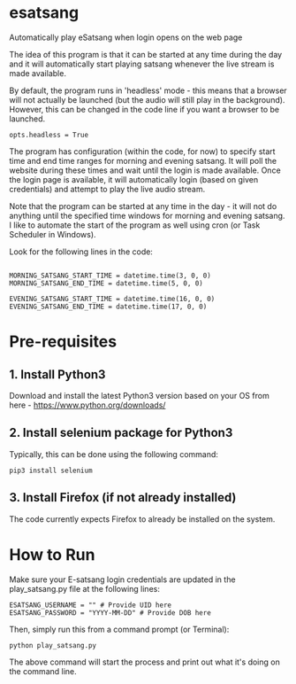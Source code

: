 # esatsang
Automatically play eSatsang when login opens on the web page

The idea of this program is that it can be started at any time during the day and it will automatically start playing satsang whenever the live stream is made available.

By default, the program runs in 'headless' mode - this means that a browser will not actually be launched (but the audio will still play in the background). However, this can be changed in the code line if you want a browser to be launched.

`opts.headless = True`

The program has configuration (within the code, for now) to specify start time and end time ranges for morning and evening satsang. It will poll the website during these times and wait until the login is made available. Once the login page is available, it will automatically login (based on given credentials) and attempt to play the live audio stream.

Note that the program can be started at any time in the day - it will not do anything until the specified time windows for morning and evening satsang. I like to automate the start of the program as well using cron (or Task Scheduler in Windows).

Look for the following lines in the code:

```

MORNING_SATSANG_START_TIME = datetime.time(3, 0, 0)
MORNING_SATSANG_END_TIME = datetime.time(5, 0, 0)

EVENING_SATSANG_START_TIME = datetime.time(16, 0, 0)
EVENING_SATSANG_END_TIME = datetime.time(17, 0, 0)
```

# Pre-requisites
## 1. Install Python3

Download and install the latest Python3 version based on your OS from here - https://www.python.org/downloads/

## 2. Install selenium package for Python3

Typically, this can be done using the following command:

`pip3 install selenium`

## 3. Install Firefox (if not already installed)
The code currently expects Firefox to already be installed on the system.


# How to Run

Make sure your E-satsang login credentials are updated in the play_satsang.py file at the following lines:

```
ESATSANG_USERNAME = "" # Provide UID here
ESATSANG_PASSWORD = "YYYY-MM-DD" # Provide DOB here
```

Then, simply run this from a command prompt (or Terminal):

`python play_satsang.py`

The above command will start the process and print out what it's doing on the command line.

